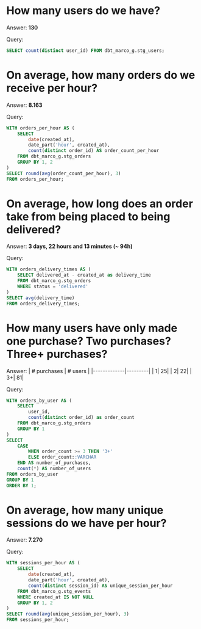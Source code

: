# How many users do we have?
Answer: **130**

Query:
``` sql
SELECT count(distinct user_id) FROM dbt_marco_g.stg_users;
```

# On average, how many orders do we receive per hour?
Answer: **8.163**

Query:
``` sql
WITH orders_per_hour AS (
    SELECT
        date(created_at),
        date_part('hour', created_at),
        count(distinct order_id) AS order_count_per_hour
    FROM dbt_marco_g.stg_orders
    GROUP BY 1, 2
)
SELECT round(avg(order_count_per_hour), 3)
FROM orders_per_hour;
```

# On average, how long does an order take from being placed to being delivered?
Answer: **3 days, 22 hours and 13 minutes (~ 94h)**

Query:
``` sql
WITH orders_delivery_times AS (
    SELECT delivered_at - created_at as delivery_time
    FROM dbt_marco_g.stg_orders
    WHERE status = 'delivered'
)
SELECT avg(delivery_time)
FROM orders_delivery_times;
```

# How many users have only made one purchase? Two purchases? Three+ purchases?
Answer:
| # purchases | # users |
|-------------|---------|
|            1|       25|
|            2|       22|
|           3+|       81|

Query:
``` sql
WITH orders_by_user AS (
    SELECT
        user_id,
        count(distinct order_id) as order_count
    FROM dbt_marco_g.stg_orders
    GROUP BY 1
)
SELECT
    CASE
        WHEN order_count >= 3 THEN '3+'
        ELSE order_count::VARCHAR
    END AS number_of_purchases,
    count(*) AS number_of_users
FROM orders_by_user
GROUP BY 1
ORDER BY 1;
```

# On average, how many unique sessions do we have per hour?
Answer: **7.270**

Query:
``` sql
WITH sessions_per_hour AS (
    SELECT
        date(created_at),
        date_part('hour', created_at),
        count(distinct session_id) AS unique_session_per_hour
    FROM dbt_marco_g.stg_events
    WHERE created_at IS NOT NULL
    GROUP BY 1, 2
)
SELECT round(avg(unique_session_per_hour), 3)
FROM sessions_per_hour;
```
